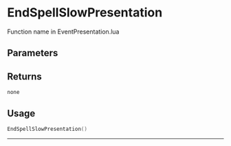 # EndSpellSlowPresentation
Function name in EventPresentation.lua
## Parameters

## Returns
`none`
## Usage
```lua
EndSpellSlowPresentation()
```
---
